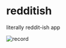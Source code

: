 # redditish
literally reddit-ish app

![record](https://user-images.githubusercontent.com/32582917/103188065-d19f7e00-487b-11eb-858e-3fdb6c87fdcd.gif)


